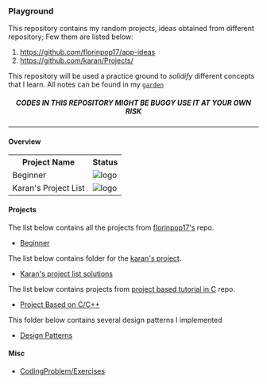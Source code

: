 ### Playground

This repository contains my random projects, ideas obtained from different repository; Few them are listed below:
1. https://github.com/florinpop17/app-ideas
2. https://github.com/karan/Projects/

This repository will be used a practice ground to *solidify* different concepts that I learn. All notes can be found in my [`garden`](https://github.com/kana800/garden)

<h5 align="center">CODES IN THIS REPOSITORY MIGHT BE BUGGY USE IT AT YOUR OWN RISK</h5>

---

#### Overview

<table align="center">
  <tr>
    <th>Project Name</th>
    <th>Status</th>
  </tr>
  <tr>
    <td>Beginner</td>
    <td> 
      <img src="https://img.shields.io/badge/-completed-success" alt="logo"> 
    </td>
  </tr>
  <tr>
    <td>Karan's Project List</td>
    <td> 
      <img src="https://img.shields.io/badge/-completed-success" alt="logo"> 
    </td>
  </tr>
</table> 

#### Projects 

The list below contains all the projects from [florinpop17's](https://github.com/florinpop17/app-ideas) repo.

- [Beginner](1-Beginner)

The list below contains folder for the [karan's project](https://github.com/karan/Projects/).

- [Karan's project list solutions](karanprojects)

The list below contains projects from [project based tutorial in C](https://github.com/rby90/Project-Based-Tutorials-in-C) repo.

- [Project Based on C/C++](projectC)

This folder below contains several design patterns I implemented

- [Design Patterns](designpatterns)

#### Misc

- [CodingProblem/Exercises](CodingProblem)
